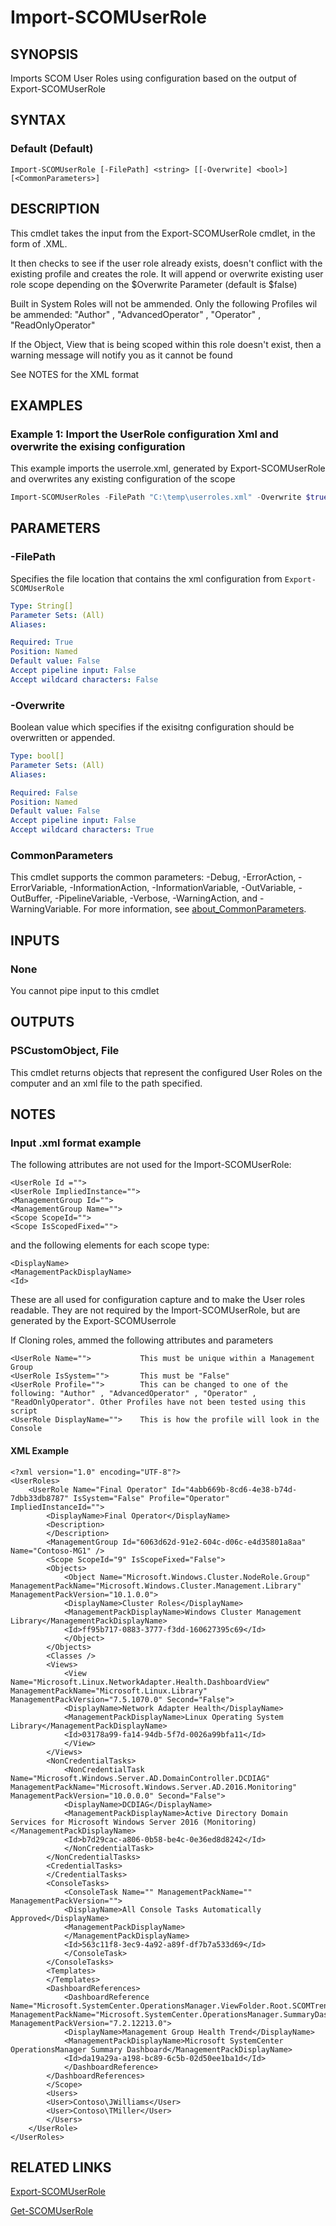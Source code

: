 # Import-SCOMUserRole

## SYNOPSIS
Imports SCOM User Roles using configuration based on the output of Export-SCOMUserRole

## SYNTAX

### Default (Default)

```
Import-SCOMUserRole [-FilePath] <string> [[-Overwrite] <bool>]  [<CommonParameters>]
```

## DESCRIPTION

This cmdlet takes the input from the Export-SCOMUserRole cmdlet, in the form of .XML.

It then checks to see if the user role already exists, doesn't conflict with the existing profile and creates the role.
It will append or overwrite existing user role scope depending on the $Overwrite Parameter (default is $false)

Built in System Roles will not be ammended.
Only the following Profiles wil be ammended:  "Author" , "AdvancedOperator" , "Operator" , "ReadOnlyOperator"

If the Object, View that is being scoped within this role doesn't exist, then a warning message will notify you as it cannot be found

See NOTES for the XML format

## EXAMPLES

### Example 1: Import the UserRole configuration Xml and overwrite the exising configuration

This example imports the userrole.xml, generated by Export-SCOMUserRole and overwrites any existing configuration of the scope


```powershell
Import-SCOMUserRoles -FilePath "C:\temp\userroles.xml" -Overwrite $true
```


## PARAMETERS

### -FilePath

Specifies the file location that contains the xml configuration from `Export-SCOMUserRole`

```yaml
Type: String[]
Parameter Sets: (All)
Aliases: 

Required: True
Position: Named
Default value: False
Accept pipeline input: False
Accept wildcard characters: False
```

### -Overwrite

Boolean value which specifies if the exisitng configuration should be overwritten or appended.

```yaml
Type: bool[]
Parameter Sets: (All)
Aliases:

Required: False
Position: Named
Default value: False
Accept pipeline input: False
Accept wildcard characters: True
```

### CommonParameters

This cmdlet supports the common parameters: -Debug, -ErrorAction, -ErrorVariable,
-InformationAction, -InformationVariable, -OutVariable, -OutBuffer, -PipelineVariable, -Verbose,
-WarningAction, and -WarningVariable. For more information, see
[about_CommonParameters](https://go.microsoft.com/fwlink/?LinkID=113216).

## INPUTS

### None

You cannot pipe input to this cmdlet

## OUTPUTS

### PSCustomObject, File

This cmdlet returns objects that represent the configured User Roles on the computer and an xml file to the path specified.

## NOTES

### Input .xml format example

The following attributes are not used for the Import-SCOMUserRole:
    
    <UserRole Id ="">   
    <UserRole ImpliedInstance="">   
    <ManagementGroup Id="">   
    <ManagementGroup Name="">   
    <Scope ScopeId="">   
    <Scope IsScopedFixed="">   

and the following elements for each scope type:

    <DisplayName>
    <ManagementPackDisplayName>
    <Id>

These are all used for configuration capture and to make the User roles readable. They are not required by the Import-SCOMUserRole, but are generated by the Export-SCOMUserrole

If Cloning roles, ammed the following attributes and parameters

    <UserRole Name="">           This must be unique within a Management Group
    <UserRole IsSystem="">       This must be "False"
    <UserRole Profile="">        This can be changed to one of the following: "Author" , "AdvancedOperator" , "Operator" , "ReadOnlyOperator". Other Profiles have not been tested using this script
    <UserRole DisplayName="">    This is how the profile will look in the Console

#### XML Example

    <?xml version="1.0" encoding="UTF-8"?>
    <UserRoles>
        <UserRole Name="Final Operator" Id="4abb669b-8cd6-4e38-b74d-7dbb33db8787" IsSystem="False" Profile="Operator" ImpliedInstanceId="">
            <DisplayName>Final Operator</DisplayName>
            <Description>
            </Description>
            <ManagementGroup Id="6063d62d-91e2-604c-d06c-e4d35801a8aa" Name="Contoso-MG1" />
            <Scope ScopeId="9" IsScopeFixed="False">
            <Objects>
                <Object Name="Microsoft.Windows.Cluster.NodeRole.Group" ManagementPackName="Microsoft.Windows.Cluster.Management.Library" ManagementPackVersion="10.1.0.0">
                <DisplayName>Cluster Roles</DisplayName>
                <ManagementPackDisplayName>Windows Cluster Management Library</ManagementPackDisplayName>
                <Id>ff95b717-0883-3777-f3dd-160627395c69</Id>
                </Object>
            </Objects>
            <Classes />
            <Views>
                <View Name="Microsoft.Linux.NetworkAdapter.Health.DashboardView" ManagementPackName="Microsoft.Linux.Library" ManagementPackVersion="7.5.1070.0" Second="False">
                <DisplayName>Network Adapter Health</DisplayName>
                <ManagementPackDisplayName>Linux Operating System Library</ManagementPackDisplayName>
                <Id>03178a99-fa14-94db-5f7d-0026a99bfa11</Id>
                </View>
            </Views>
            <NonCredentialTasks>
                <NonCredentialTask Name="Microsoft.Windows.Server.AD.DomainController.DCDIAG" ManagementPackName="Microsoft.Windows.Server.AD.2016.Monitoring" ManagementPackVersion="10.0.0.0" Second="False">
                <DisplayName>DCDIAG</DisplayName>
                <ManagementPackDisplayName>Active Directory Domain Services for Microsoft Windows Server 2016 (Monitoring)</ManagementPackDisplayName>
                <Id>b7d29cac-a806-0b58-be4c-0e36ed8d8242</Id>
                </NonCredentialTask>
            </NonCredentialTasks>
            <CredentialTasks>
            </CredentialTasks>
            <ConsoleTasks>
                <ConsoleTask Name="" ManagementPackName="" ManagementPackVersion="">
                <DisplayName>All Console Tasks Automatically Approved</DisplayName>
                <ManagementPackDisplayName>
                </ManagementPackDisplayName>
                <Id>563c11f8-3ec9-4a92-a89f-df7b7a533d69</Id>
                </ConsoleTask>
            </ConsoleTasks>
            <Templates>
            </Templates>
            <DashboardReferences>
                <DashboardReference Name="Microsoft.SystemCenter.OperationsManager.ViewFolder.Root.SCOMTrendDashboard" ManagementPackName="Microsoft.SystemCenter.OperationsManager.SummaryDashboard" ManagementPackVersion="7.2.12213.0">
                <DisplayName>Management Group Health Trend</DisplayName>
                <ManagementPackDisplayName>Microsoft SystemCenter OperationsManager Summary Dashboard</ManagementPackDisplayName>
                <Id>da19a29a-a198-bc89-6c5b-02d50ee1ba1d</Id>
                </DashboardReference>
            </DashboardReferences>
            </Scope>
            <Users>
            <User>Contoso\JWilliams</User>
            <User>Contoso\TMiller</User>
            </Users>
        </UserRole>
    </UserRoles>


## RELATED LINKS

[Export-SCOMUserRole](Export-SCOMUserRole.md)

[Get-SCOMUserRole](https://docs.microsoft.com/en-us/powershell/module/operationsmanager/get-scomuserrole?view=systemcenter-ps-2019)
